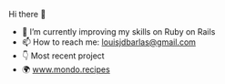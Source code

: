 Hi there 👋

- 🔭 I’m currently improving my skills on Ruby on Rails
- 📫 How to reach me: louisjdbarlas@gmail.com
- 👇 Most recent project
- 🌍 www.mondo.recipes

